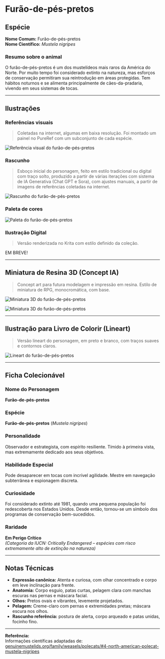 # Furão-de-pés-pretos

## Espécie
**Nome Comum:** Furão-de-pés-pretos  
**Nome Científico:** *Mustela nigripes*

### Resumo sobre o animal
O furão-de-pés-pretos é um dos mustelídeos mais raros da América do Norte. Por muito tempo foi considerado extinto na natureza, mas esforços de conservação permitiram sua reintrodução em áreas protegidas. Tem hábitos noturnos e se alimenta principalmente de cães-da-pradaria, vivendo em seus sistemas de tocas.

---

## Ilustrações

### Referências visuais
> Coletadas na internet, algumas em baixa resolução. Foi montado um painel no PureRef com um subconjunto de cada espécie.

![Referência visual do furão-de-pés-pretos](imagens/furao-pretos-referencias.png)

### Rascunho
> Esboço inicial do personagem, feito em estilo tradicional ou digital com traço solto, produzido a partir de várias iterações com sistema de IA Generativa (Chat GPT e Sora), com ajustes manuais, a partir de imagens de referências coletadas na internet.

![Rascunho do furão-de-pés-pretos](image-40.png)

### Paleta de cores

![Paleta do furão-de-pés-pretos](imagens/furao-pretos-paleta.png)

### Ilustração Digital
> Versão renderizada no Krita com estilo definido da coleção.

EM BREVE!

---

## Miniatura de Resina 3D (Concept IA)
> Concept art para futura modelagem e impressão em resina. Estilo de miniatura de RPG, monocromática, com base.

![Miniatura 3D do furão-de-pés-pretos](image-41.png)

![Miniatura 3D do furão-de-pés-pretos](image-42.png)

---

## Ilustração para Livro de Colorir (Lineart)
> Versão lineart do personagem, em preto e branco, com traços suaves e contornos claros.

![Lineart do furão-de-pés-pretos](imagens/furao-pretos-lineart.png)

---

## Ficha Colecionável

### Nome do Personagem
**Furão-de-pés-pretos**

### Espécie
**Furão-de-pés-pretos** (*Mustela nigripes*)

### Personalidade
Observador e estrategista, com espírito resiliente. Tímido à primeira vista, mas extremamente dedicado aos seus objetivos.

### Habilidade Especial
Pode desaparecer em tocas com incrível agilidade. Mestre em navegação subterrânea e espionagem discreta.

### Curiosidade
Foi considerado extinto até 1981, quando uma pequena população foi redescoberta nos Estados Unidos. Desde então, tornou-se um símbolo dos programas de conservação bem-sucedidos.

### Raridade
**Em Perigo Crítico**  
_(Categoria da IUCN: Critically Endangered – espécies com risco extremamente alto de extinção na natureza)_

---

## Notas Técnicas

- **Expressão canônica:** Atenta e curiosa, com olhar concentrado e corpo em leve inclinação para frente.
- **Anatomia:** Corpo esguio, patas curtas, pelagem clara com manchas escuras nas pernas e máscara facial.
- **Olhos:** Pretos ovais e vibrantes, levemente projetados.
- **Pelagem:** Creme-claro com pernas e extremidades pretas; máscara escura nos olhos.
- **Rascunho referência:** postura de alerta, corpo arqueado e patas unidas, focinho fino.

---

**Referência:**  
Informações científicas adaptadas de: [genuinemustelids.org/family/weasels/polecats/#4-north-american-polecat-mustela-nigripes](https://www.genuinemustelids.org/family/weasels/polecats/#4-north-american-polecat-mustela-nigripes)
